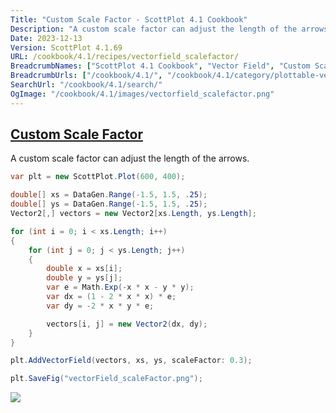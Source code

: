 ```yaml
---
Title: "Custom Scale Factor - ScottPlot 4.1 Cookbook"
Description: "A custom scale factor can adjust the length of the arrows."
Date: 2023-12-13
Version: ScottPlot 4.1.69
URL: /cookbook/4.1/recipes/vectorfield_scalefactor/
BreadcrumbNames: ["ScottPlot 4.1 Cookbook", "Vector Field", "Custom Scale Factor"]
BreadcrumbUrls: ["/cookbook/4.1/", "/cookbook/4.1/category/plottable-vector-field", "/cookbook/4.1/recipes/vectorfield_scalefactor/"]
SearchUrl: "/cookbook/4.1/search/"
OgImage: "/cookbook/4.1/images/vectorfield_scalefactor.png"
---
```


<h2><a id='custom-scale-factor' href='/cookbook/4.1/recipes/vectorfield_scalefactor/'>Custom Scale Factor</a></h2>

A custom scale factor can adjust the length of the arrows.

```cs
var plt = new ScottPlot.Plot(600, 400);

double[] xs = DataGen.Range(-1.5, 1.5, .25);
double[] ys = DataGen.Range(-1.5, 1.5, .25);
Vector2[,] vectors = new Vector2[xs.Length, ys.Length];

for (int i = 0; i < xs.Length; i++)
{
    for (int j = 0; j < ys.Length; j++)
    {
        double x = xs[i];
        double y = ys[j];
        var e = Math.Exp(-x * x - y * y);
        var dx = (1 - 2 * x * x) * e;
        var dy = -2 * x * y * e;

        vectors[i, j] = new Vector2(dx, dy);
    }
}

plt.AddVectorField(vectors, xs, ys, scaleFactor: 0.3);

plt.SaveFig("vectorField_scaleFactor.png");
```

<img src='../../images/vectorfield_scalefactor.png' class='d-block mx-auto my-5' />


